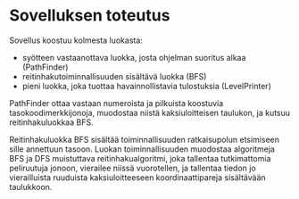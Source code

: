 # Sovelluksen toteutus

Sovellus koostuu kolmesta luokasta:
* syötteen vastaanottava luokka, josta ohjelman suoritus alkaa (PathFinder)
* reitinhakutoiminnallisuuden sisältävä luokka (BFS)
* pieni luokka, joka tuottaa havainnollistavia tulostuksia (LevelPrinter)

PathFinder ottaa vastaan numeroista ja pilkuista koostuvia tasokoodimerkkijonoja, muodostaa niistä kaksiuloitteisen taulukon, ja kutsuu reitinhakuluokkaa BFS.

Reitinhakuluokka BFS sisältää toiminnallisuuden ratkaisupolun etsimiseen sille annettuun tasoon. Luokan toiminnallisuuden muodostaa algoritmeja BFS ja DFS muistuttava reitinhakualgoritmi, joka tallentaa tutkimattomia peliruutuja jonoon, vierailee niissä vuorotellen, ja tallentaa tiedon jo vierailluista ruuduista kaksiuloitteeseen koordinaattipareja sisältävään taulukkoon.
